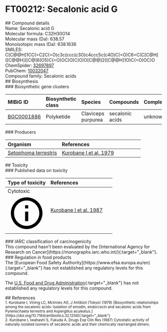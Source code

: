 
# FT00212: Secalonic acid G
<div class="molecule_image" style="float:left">
<img data-smiles= COC(=O)[C@]12OC3=C(C(=O)C1=C(O)C[C@@H](C)[C@H]2O)C(O)=C(C1=CC=C2O[C@@]4(C(=O)OC)C(=C(O)C[C@@H](C)[C@@H]4O)C(=O)C2=C1O)C=C3 data-smiles-options="{ 'width': 350, 'height': 350 }" />
</div>
## Compound details
<div style="overflow:hidden">
Name: Secalonic acid G<br>
Molecular formula: C32H30O14<br>
Molecular mass (Da): 638.57<br>
Monoisotopic mass (Da): 638.1636<br>
<div class="break_all">
SMILES: C[C@@H]1CC(=C2C(=O)c3c(ccc(c3O)c4ccc5c(c4O)C(=O)C6=C(C[C@H]([C@@H]([C@]6(O5)C(=O)OC)O)C)O)O[C@@]2([C@@H]1O)C(=O)OC)O<br>
</div>
        ChemSpider: <a href=https://www.chemspider.com/Chemical-Structure.32697897.html target="_blank">32697897</a><br>
        PubChem: <a href=https://pubchem.ncbi.nlm.nih.gov/compound/10032047 target="_blank">10032047</a><br>
    Compound family: Secalonic acids<br>
</div>

<div markdown="block" class="section">
## Biosynthesis
<div markdown="block" class="subsection">
### Biosynthetic gene clusters
<table>
<thead>
<tr>
<th style="text-align: left;" role="columnheader" data-sort-default>MIBiG ID</th>
<th style="text-align: left;" role="columnheader">Biosynthetic class</th>
<th style="text-align: left;" role="columnheader">Species</th>
<th style="text-align: left;" role="columnheader">Compounds</th>
<th style="text-align: left;" role="columnheader">Complete</th>
<th style="text-align: left;" role="columnheader">Minimal entry</th>
</tr>
</thead>
<tbody>
        <tr>
        <td style="text-align: left;"><a href="https://mibig.secondarymetabolites.org/repository/BGC0001886" target="_blank">BGC0001886</a></td>
        <td style="text-align: left;">Polyketide</td>
        <td style="text-align: left;">Claviceps purpurea</td>
        <td style="text-align: left;">secalonic acids</td>
        <td style="text-align: left;">unknown</td>
        <td style="text-align: left;">True</td>
        </tr>
</tbody>
</table>
</div>

<div markdown="block" class="subsection">
### Producers
<table>
<thead>
<tr>
<th style="text-align: left;" role="columnheader" width="40%" data-sort-default>Organism</th>
<th style="text-align: left;" role="columnheader" width="60%">References</th>
</tr>
</thead>
        <tr>
        <td style="text-align: left;"><a href="https://www.ncbi.nlm.nih.gov/Taxonomy/Browser/wwwtax.cgi?mode=Info&id=798162" target="_blank">Setophoma terrestris</a></td>
        <td style="text-align: left;"><a href="#REF00337">Kurobane I et al. 1979</a></td>
        </tr>
</table>
</div>
</div>

<div markdown="block" class="section">
## Toxicity
<div markdown="block" class="subsection">
### Published data on toxicity
<table>
<thead>
<tr>
<th style="text-align: left;" role="columnheader" width="40%" data-sort-default>Type of toxicity</th>
<th style="text-align: left;" role="columnheader" width="60%">References</th>
</tr>
</thead>
<tbody>
<tr>
<td style="text-align: left;">Cytotoxic <span class="twemoji" title="Toxic to cells"><svg xmlns="http://www.w3.org/2000/svg" viewBox="0 0 24 24"><path d="M11 9h2V7h-2m1 13c-4.41 0-8-3.59-8-8s3.59-8 8-8 8 3.59 8 8-3.59 8-8 8m0-18A10 10 0 0 0 2 12a10 10 0 0 0 10 10 10 10 0 0 0 10-10A10 10 0 0 0 12 2m-1 15h2v-6h-2v6Z"></path></svg></span></td>
<td style="text-align: left;"><a href="#REF00408">Kurobane I et al. 1987</a></td>
</tr>
</tbody>
</table>
</div>

<div markdown="block" class="subsection">
### IARC classification of carcinogenicity
<div markdown="block" class="indented_block">
This compound hasn't been evaluated by the [International Agency for Research on Cancer](https://monographs.iarc.who.int/){:target="_blank"}.<br>
</div>
</div>

<div markdown="block" class="subsection">
### Regulation in food products
<div markdown="block" class="indented_block">
The [European Food Safety Authority](https://www.efsa.europa.eu/en){:target="_blank"} has not established any regulatory levels for this compound. <br>

The [U.S. Food and Drug Administration](https://www.fda.gov/){:target="_blank"} has not established any regulatory levels for this compound. <br>

</div>
</div>

</div>

<div markdown="block" class="section">
## References
<div markdown="block" style="font-size: smaller;">
<span id=REF00337>
1. Kurobane I, Vining LC, McInnes AG, J Antibiot (Tokyo) (1979) [Biosynthetic relationships among the secalonic acids: Isolation of emodin, endocrocin and secalonic acids from Pyrenochaeta terrestris and Aspergillus aculeatus.](https://doi.org/10.7164/antibiotics.32.1256){:target="_blank"}<br>
</span>

<span id=REF00408>
2. Kurobane I, Iwahashi S, Fukuda A, Drugs Exp Clin Res (1987) Cytostatic activity of naturally isolated isomers of secalonic acids and their chemically rearranged dimers.<br>
</span>

</div>
</div>

<script type="text/javascript" src="https://unpkg.com/smiles-drawer@2.0.1/dist/smiles-drawer.min.js"></script>
<script>
    SmiDrawer.apply();
</script>